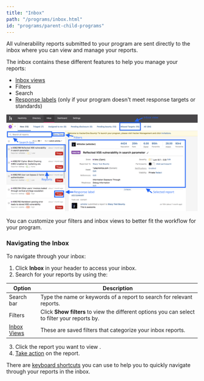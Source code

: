 ```yaml
---
title: "Inbox"
path: "/programs/inbox.html"
id: "programs/parent-child-programs"
---
```


All vulnerability reports submitted to your program are sent directly to the inbox where you can view and manage your reports.

The inbox contains these different features to help you manage your reports:
* [Inbox views](inbox-views.html)
* Filters
* Search
* [Response labels](response-labels.html) (only if your program doesn't meet response targets or standards)

![inbox](./images/inbox.png)

You can customize your filters and inbox views to better fit the workflow for your program.

### Navigating the Inbox
To navigate through your inbox:
1. Click <b>Inbox</b> in your header to access your inbox.
2. Search for your reports by using the:

Option | Description
---- | ------------
Search bar | Type the name or keywords of a report to search for relevant reports.
Filters | Click <b>Show filters</b> to view the different options you can select to filter your reports by.
[Inbox Views](inbox-views.html) | These are saved filters that categorize your inbox reports.

3. Click the report you want to view .
4. [Take action](report-actions.html) on the report.

There are [keyboard shortcuts](keyboard-shortcuts.html) you can use to help you to quickly navigate through your reports in the inbox.
